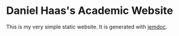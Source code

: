 Daniel Haas's Academic Website
==============================

This is my very simple static website. It is generated with 
[jemdoc](http://jemdoc.jaboc.net/).
